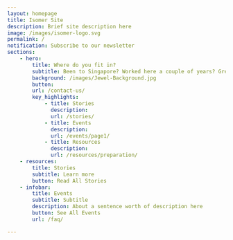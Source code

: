 ```yaml
---
layout: homepage
title: Isomer Site
description: Brief site description here
image: /images/isomer-logo.svg
permalink: /
notification: Subscribe to our newsletter
sections:
    - hero:
        title: Where do you fit in?
        subtitle: Been to Singapore? Worked here a couple of years? Grew up here? Join us as we build a network to connect individuals around the globe who share experiences of Singapore in one way or another. 
        background: /images/Jewel-Background.jpg
        button:
        url: /contact-us/
        key_highlights:
            - title: Stories
              description: 
              url: /stories/
            - title: Events
              description: 
              url: /events/page1/
            - title: Resources
              description: 
              url: /resources/preparation/
    - resources:
        title: Stories
        subtitle: Learn more
        button: Read All Stories
    - infobar:
        title: Events
        subtitle: Subtitle
        description: About a sentence worth of description here
        button: See All Events
        url: /faq/

---
```

